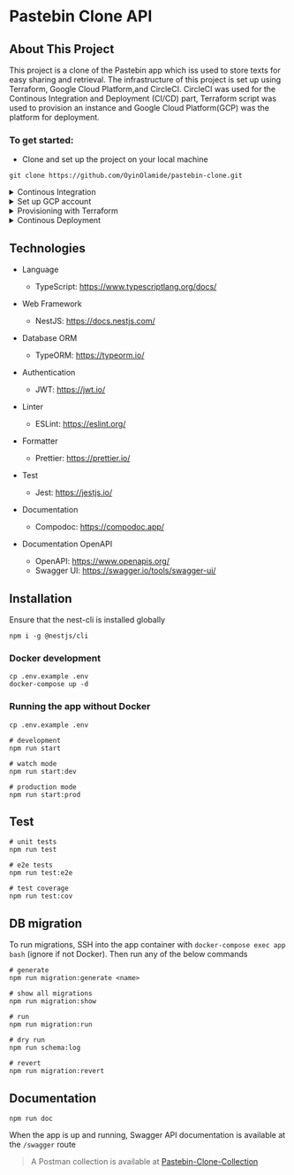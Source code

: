 # Pastebin Clone API

## About This Project
This project is a clone of the Pastebin app which iss used to store texts for easy sharing and retrieval.
The infrastructure of this project is set up using Terraform, Google Cloud Platform,and CircleCI.
CircleCI was used for the Continous Integration and Deployment (CI/CD) part, Terraform script was used to provision an instance and Google Cloud Platform(GCP) was the platform for deployment.

### To get started:
* Clone and set up the project on your local machine

```git clone https://github.com/OyinOlamide/pastebin-clone.git```

<details>
<summary>Continous Integration</summary>
<br>
 
* Cd into the project directory, preferably using an IDE and add a file `.circleci` with the configuration below


 ```version: 2.1
orbs:
  node: circleci/node@3.0.0
jobs:
  build-and-test:
    executor:
      name: node/default
    steps:
      - checkout
      - node/install-packages
      - run:
          command: npm run test
workflows:
  build-and-test:
    jobs:
      - build-and-test
 ```

* Or visit <https://circleci.com/> ,register and set up the project. Create your YAML config file and put in the content above.

* Save and run it to build your pipeline.
 
</details>


<details>
<summary>Set up GCP account</summary>
<br>

* Setting up a GCP account is easy and can be done at <https://console.cloud.google.com/>
 
* After setting up your account, create a project

* Create a service account under your project

* Enable and download the json key
</details>


<details>
<summary>Provisioning with Terraform</summary>
<br>

* Install Terraform on your machine, visit https://learn.hashicorp.com/tutorials/terraform/install-cli?in=terraform/gcp-get-started

* Provision your GCP resources by inputing the code below to your terraform configuration file

 ```
 terraform {
  required_providers {
    google = {
      source  = "hashicorp/google"
      version = "3.5.0"
    }
  }
}

provider "google" {
  credentials = file("/mnt/c/Users/user/Downloads/scaf-330523-bc603d8fef19.json")

  project = "scaf-330523"
  region  = "us-central1"
  zone    = "us-central1-c"
}

resource "google_compute_network" "vpc_network" {
  name = "terraform-networks"
}

resource "google_compute_instance" "vm_instance" {
  name         = "terraform-instance"
  machine_type = "f1-micro"

  boot_disk {
    initialize_params {
      image = "debian-cloud/debian-9"
    }
  }

  network_interface {
    network = google_compute_network.vpc_network.name
    access_config {
    }
  }
}
```

* Set up and apply changes
 
 initialize directory
 ```
 terraform init
 ```
 
Format configuration
 ```
 terraform fmt
 ```
 
Validate configuration
```
 terraform validate
 ```
 
Apply configuration, this is where the GCP resources would be created using Terraform
```
 terraform apply
```
At this point, your resources have been created and should reflect in your Google console.
</details>

<details>
<summary>Continous Deployment</summary>
<br>
To set up CD, you will go back to CircleCI to edit your config file.
 
</details>



## Technologies

* Language
  * TypeScript: <https://www.typescriptlang.org/docs/>

* Web Framework
  * NestJS: <https://docs.nestjs.com/>

* Database ORM
  * TypeORM: <https://typeorm.io/>

* Authentication
  * JWT: <https://jwt.io/>

* Linter
  * ESLint: <https://eslint.org/>

* Formatter
  * Prettier: <https://prettier.io/>

* Test
  * Jest: <https://jestjs.io/>

* Documentation
  * Compodoc: <https://compodoc.app/>

* Documentation OpenAPI
  * OpenAPI: <https://www.openapis.org/>
  * Swagger UI: <https://swagger.io/tools/swagger-ui/>

## Installation

Ensure that the nest-cli is installed globally

```shell
npm i -g @nestjs/cli
```

### Docker development

```shell
cp .env.example .env
docker-compose up -d
```

### Running the app without Docker

```shell
cp .env.example .env

# development
npm run start

# watch mode
npm run start:dev

# production mode
npm run start:prod
```

## Test

```shell
# unit tests
npm run test

# e2e tests
npm run test:e2e

# test coverage
npm run test:cov
```

## DB migration

To run migrations, SSH into the app container with `docker-compose exec app bash` (ignore if not Docker). Then run any of the below commands


```shell
# generate
npm run migration:generate <name>

# show all migrations
npm run migration:show

# run
npm run migration:run

# dry run
npm run schema:log

# revert
npm run migration:revert
```

## Documentation

```shell
npm run doc
```

When the app is up and running, Swagger API documentation is available at the `/swagger` route

> A Postman collection is available at [Pastebin-Clone-Collection](https://www.getpostman.com/collections/e93dcbd398a47ca9dd10)
